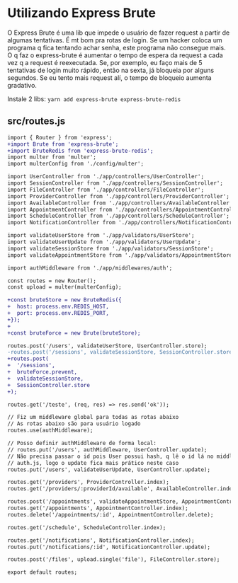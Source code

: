 # Utilizando Express Brute

O Express Brute é uma lib que impede o usuário de fazer request a partir de algumas tentativas. É mt bom pra rotas de login. Se um hacker coloca um programa q fica tentando achar senha, este programa não consegue mais. O q faz o express-brute é aumentar o tempo de espera da request a cada vez q a request é reexecutada. Se, por exemplo, eu faço mais de 5 tentativas de login muito rápido, então na sexta, já bloqueia por alguns segundos. Se eu tento mais request alí, o tempo de bloqueio aumenta gradativo.

Instale 2 libs:
`yarn add express-brute express-brute-redis`

## src/routes.js

```diff
import { Router } from 'express';
+import Brute from 'express-brute';
+import BruteRedis from 'express-brute-redis';
import multer from 'multer';
import multerConfig from './config/multer';

import UserController from './app/controllers/UserController';
import SessionController from './app/controllers/SessionController';
import FileController from './app/controllers/FileController';
import ProviderController from './app/controllers/ProviderController';
import AvailableController from './app/controllers/AvailableController';
import AppointmentController from './app/controllers/AppointmentController';
import ScheduleController from './app/controllers/ScheduleController';
import NotificationController from './app/controllers/NotificationController';

import validateUserStore from './app/validators/UserStore';
import validateUserUpdate from './app/validators/UserUpdate';
import validateSessionStore from './app/validators/SessionStore';
import validateAppointmentStore from './app/validators/AppointmentStore';

import authMiddleware from './app/middlewares/auth';

const routes = new Router();
const upload = multer(multerConfig);

+const bruteStore = new BruteRedis({
+  host: process.env.REDIS_HOST,
+  port: process.env.REDIS_PORT,
+});
+
+const bruteForce = new Brute(bruteStore);

routes.post('/users', validateUserStore, UserController.store);
-routes.post('/sessions', validateSessionStore, SessionController.store);
+routes.post(
+  '/sessions',
+  bruteForce.prevent,
+  validateSessionStore,
+  SessionController.store
+);

routes.get('/teste', (req, res) => res.send('ok'));

// Fiz um middleware global para todas as rotas abaixo
// As rotas abaixo são para usuário logado
routes.use(authMiddleware);

// Posso definir authMiddleware de forma local:
// routes.put('/users', authMiddleware, UserController.update);
// Não precisa passar o id pois User possui hash, q lê o id lá no middleware
// auth.js, logo o update fica mais prático neste caso
routes.put('/users', validateUserUpdate, UserController.update);

routes.get('/providers', ProviderController.index);
routes.get('/providers/:providerId/available', AvailableController.index);

routes.post('/appointments', validateAppointmentStore, AppointmentController.store);
routes.get('/appointments', AppointmentController.index);
routes.delete('/appointments/:id', AppointmentController.delete);

routes.get('/schedule', ScheduleController.index);

routes.get('/notifications', NotificationController.index);
routes.put('/notifications/:id', NotificationController.update);

routes.post('/files', upload.single('file'), FileController.store);

export default routes;
```
